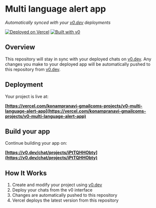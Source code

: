 # Multi language alert app

*Automatically synced with your [v0.dev](https://v0.dev) deployments*

[![Deployed on Vercel](https://img.shields.io/badge/Deployed%20on-Vercel-black?style=for-the-badge&logo=vercel)](https://vercel.com/konampranavi-gmailcoms-projects/v0-multi-language-alert-app)
[![Built with v0](https://img.shields.io/badge/Built%20with-v0.dev-black?style=for-the-badge)](https://v0.dev/chat/projects/iPtTQHHObty)

## Overview

This repository will stay in sync with your deployed chats on [v0.dev](https://v0.dev).
Any changes you make to your deployed app will be automatically pushed to this repository from [v0.dev](https://v0.dev).

## Deployment

Your project is live at:

**[https://vercel.com/konampranavi-gmailcoms-projects/v0-multi-language-alert-app](https://vercel.com/konampranavi-gmailcoms-projects/v0-multi-language-alert-app)**

## Build your app

Continue building your app on:

**[https://v0.dev/chat/projects/iPtTQHHObty](https://v0.dev/chat/projects/iPtTQHHObty)**

## How It Works

1. Create and modify your project using [v0.dev](https://v0.dev)
2. Deploy your chats from the v0 interface
3. Changes are automatically pushed to this repository
4. Vercel deploys the latest version from this repository